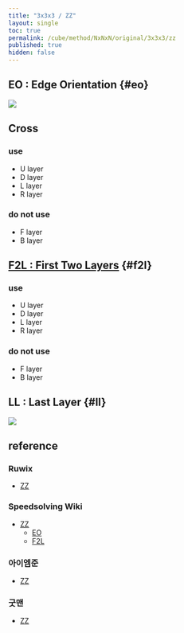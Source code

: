 ```yaml
---
title: "3x3x3 / ZZ"
layout: single
toc: true
permalink: /cube/method/NxNxN/original/3x3x3/zz
published: true
hidden: false
---
```


<head>
  <base target="_blank">
  <style>
    .iframe-wrapper {
      overflow    : hidden;
    }
    iframe {
      width       : 250px;
      height      : 330px;
      margin-top  : -20px;
      border      : none;
    }
    img {
      max-width:250px;
    }
  </style>
</head>



## EO : Edge Orientation {#eo}

<a href="https://ruwix.com/widget/3d/?colored=u/e%20d/e%20Fl%20Fr%20Bl%20Br&solved=undefined&setupmoves=L%20U%20R%20D%20L&hover=9&speed=500&flags=canvas">
  <img src="https://user-images.githubusercontent.com/92285528/216020510-914c1467-ab22-44ce-a864-407eb993e19b.png">
</a>



## Cross

### use

- U layer
- D layer
- L layer
- R layer

### do not use

- F layer
- B layer



## [F2L : First Two Layers](/cube/method/NxNxN/original/3x3x3/f2l) {#f2l}

### use

- U layer
- D layer
- L layer
- R layer

### do not use

- F layer
- B layer



## LL : Last Layer {#ll}

<a href="https://ruwix.com/widget/3d/?colored=U-%20u/em&hover=9&speed=500&flags=canvas">
  <img src="https://user-images.githubusercontent.com/92285528/216024030-11bb872b-081a-4ed9-ad7d-fde0e5301785.png">
</a>



## reference

### Ruwix

- [ZZ](https://ruwix.com/the-rubiks-cube/different-rubiks-cube-solving-methods/zz-method/)

### Speedsolving Wiki

- [ZZ](https://www.speedsolving.com/wiki/index.php/ZZ_method)
  - [EO](https://www.speedsolving.com/wiki/index.php/EO_Steps)
  - [F2L](https://www.speedsolving.com/wiki/index.php/ZZ_F2L)

### 아이엠준

- [ZZ](https://youtu.be/EeGGEHghsv4)

### 굿맨

- [ZZ](https://youtu.be/MM-pqHRYGo0)
